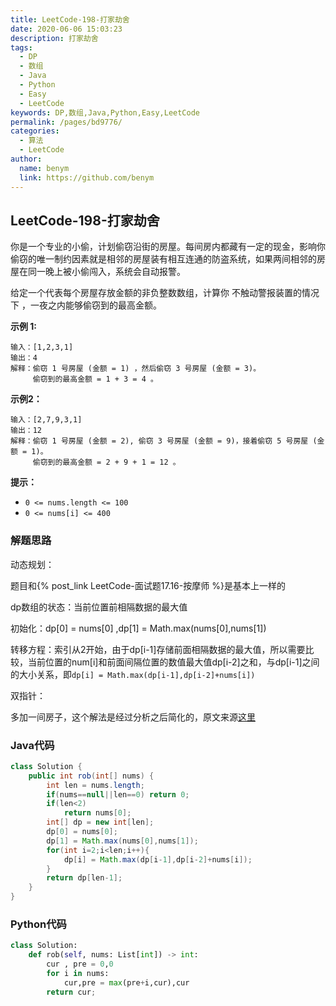 ```yaml
---
title: LeetCode-198-打家劫舍
date: 2020-06-06 15:03:23
description: 打家劫舍
tags: 
  - DP
  - 数组
  - Java
  - Python
  - Easy
  - LeetCode
keywords: DP,数组,Java,Python,Easy,LeetCode
permalink: /pages/bd9776/
categories: 
  - 算法
  - LeetCode
author: 
  name: benym
  link: https://github.com/benym
---
```


## LeetCode-198-打家劫舍

你是一个专业的小偷，计划偷窃沿街的房屋。每间房内都藏有一定的现金，影响你偷窃的唯一制约因素就是相邻的房屋装有相互连通的防盗系统，如果两间相邻的房屋在同一晚上被小偷闯入，系统会自动报警。

给定一个代表每个房屋存放金额的非负整数数组，计算你 不触动警报装置的情况下 ，一夜之内能够偷窃到的最高金额。

 <!--more-->

**示例 1:**

```
输入：[1,2,3,1]
输出：4
解释：偷窃 1 号房屋 (金额 = 1) ，然后偷窃 3 号房屋 (金额 = 3)。
     偷窃到的最高金额 = 1 + 3 = 4 。
```

**示例2：**

```
输入：[2,7,9,3,1]
输出：12
解释：偷窃 1 号房屋 (金额 = 2), 偷窃 3 号房屋 (金额 = 9)，接着偷窃 5 号房屋 (金额 = 1)。
     偷窃到的最高金额 = 2 + 9 + 1 = 12 。
```

**提示：**

- `0 <= nums.length <= 100`
- `0 <= nums[i] <= 400`

### 解题思路

动态规划：

题目和{% post_link LeetCode-面试题17.16-按摩师 %}是基本上一样的

dp数组的状态：当前位置前相隔数据的最大值

初始化：dp[0] = nums[0] ,dp[1] = Math.max(nums[0],nums[1])

转移方程：索引从2开始，由于dp[i-1]存储前面相隔数据的最大值，所以需要比较，当前位置的num[i]和前面间隔位置的数值最大值dp[i-2]之和，与dp[i-1]之间的大小关系，即`dp[i] = Math.max(dp[i-1],dp[i-2]+nums[i])`

双指针：

多加一间房子，这个解法是经过分析之后简化的，原文来源[这里](https://leetcode-cn.com/problems/house-robber/solution/da-jia-jie-she-dong-tai-gui-hua-jie-gou-hua-si-lu-/)

### Java代码

```java
class Solution {
    public int rob(int[] nums) {
        int len = nums.length;
        if(nums==null||len==0) return 0;
        if(len<2)
            return nums[0];
        int[] dp = new int[len];
        dp[0] = nums[0];
        dp[1] = Math.max(nums[0],nums[1]);
        for(int i=2;i<len;i++){
            dp[i] = Math.max(dp[i-1],dp[i-2]+nums[i]);
        }
        return dp[len-1];
    }
}
```

### Python代码

```python
class Solution:
    def rob(self, nums: List[int]) -> int:
        cur , pre = 0,0
        for i in nums:
            cur,pre = max(pre+i,cur),cur
        return cur;
```





